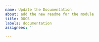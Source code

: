 ```yaml
---
name: Update the Documentation
about: add the new readme for the module
title: DOCS
labels: documentation
assignees: ''

---
```



